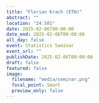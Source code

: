 ```yaml
---
title: "Florian Krach (ETH)"
abstract: ""
location: "24.S01"
date: 2025-02-06T00:00:00
date_end: 2025-02-06T00:00:00
all_day: false
event: Statistics Seminar
event_url: ""
publishDate: 2025-02-06T00:00:00
draft: false
featured: false
image:
  filename: "media/seminar.png"
  focal_point: Smart
  preview_only: false
---
```

